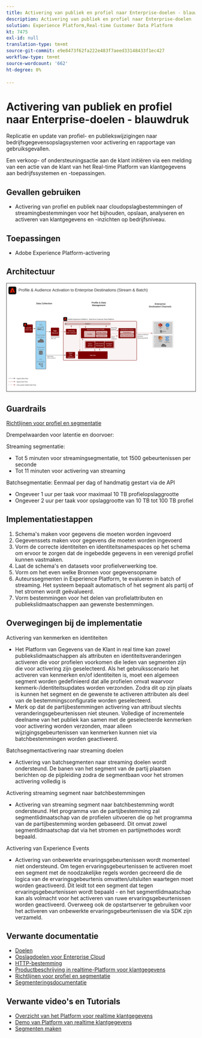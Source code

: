 ```yaml
---
title: Activering van publiek en profiel naar Enterprise-doelen - blauwdruk
description: Activering van publiek en profiel naar Enterprise-doelen
solution: Experience Platform,Real-time Customer Data Platform
kt: 7475
exl-id: null
translation-type: tm+mt
source-git-commit: e9e8473f62fa222e483f7aeed33148433f1ec427
workflow-type: tm+mt
source-wordcount: '662'
ht-degree: 0%

---
```



# Activering van publiek en profiel naar Enterprise-doelen - blauwdruk

Replicatie en update van profiel- en publiekswijzigingen naar bedrijfsgegevensopslagsystemen voor activering en rapportage van gebruiksgevallen.

Een verkoop- of ondersteuningsactie aan de klant initiëren via een melding van een actie van de klant van het Real-time Platform van klantgegevens aan bedrijfssystemen en -toepassingen.

## Gevallen gebruiken

* Activering van profiel en publiek naar cloudopslagbestemmingen of streamingbestemmingen voor het bijhouden, opslaan, analyseren en activeren van klantgegevens en -inzichten op bedrijfsniveau.

## Toepassingen

* Adobe Experience Platform-activering

## Architectuur

<img src="assets/enterprise_destination.svg" alt="Referentiearchitectuur voor het activeringsscenario voor ondernemingen" style="border:1px solid #4a4a4a" />

## Guardrails

[Richtlijnen voor profiel en segmentatie](https://experienceleague.adobe.com/docs/experience-platform/profile/guardrails.html?lang=en)

Drempelwaarden voor latentie en doorvoer:

Streaming segmentatie:

* Tot 5 minuten voor streamingsegmentatie, tot 1500 gebeurtenissen per seconde
* Tot 11 minuten voor activering van streaming

Batchsegmentatie:
Eenmaal per dag of handmatig gestart via de API

* Ongeveer 1 uur per taak voor maximaal 10 TB profielopslaggrootte
* Ongeveer 2 uur per taak voor opslaggrootte van 10 TB tot 100 TB profiel

## Implementatiestappen

1. Schema&#39;s maken voor gegevens die moeten worden ingevoerd
1. Gegevenssets maken voor gegevens die moeten worden ingevoerd
1. Vorm de correcte identiteiten en identiteitsnamespaces op het schema om ervoor te zorgen dat de ingebedde gegevens in een verenigd profiel kunnen vastmaken.
1. Laat de schema&#39;s en datasets voor profielverwerking toe.
1. Vorm om het even welke Bronnen voor gegevensopname
1. Auteurssegmenten in Experience Platform, te evalueren in batch of streaming. Het systeem bepaalt automatisch of het segment als partij of het stromen wordt geëvalueerd.
1. Vorm bestemmingen voor het delen van profielattributen en publiekslidmaatschappen aan gewenste bestemmingen.

## Overwegingen bij de implementatie

Activering van kenmerken en identiteiten

* Het Platform van Gegevens van de Klant in real time kan zowel publiekslidmaatschappen als attributen en identiteitsveranderingen activeren die voor profielen voorkomen die leden van segmenten zijn die voor activering zijn geselecteerd. Als het gebruiksscenario het activeren van kenmerken en/of identiteiten is, moet een algemeen segment worden gedefinieerd dat alle profielen omvat waarvoor kenmerk-/identiteitsupdates worden verzonden. Zodra dit op zijn plaats is kunnen het segment en de gewenste te activeren attributen als deel van de bestemmingsconfiguratie worden geselecteerd.
* Merk op dat de partijbestemmingen activering van attribuut slechts veranderingsgebeurtenissen niet steunen. Volledige of incrementele deelname van het publiek kan samen met de geselecteerde kenmerken voor activering worden verzonden, maar alleen wijzigingsgebeurtenissen van kenmerken kunnen niet via batchbestemmingen worden geactiveerd.

Batchsegmentactivering naar streaming doelen

* Activering van batchsegmenten naar streaming doelen wordt ondersteund. De banen van het segment van de partij plaatsen berichten op de pijpleiding zodra de segmentbaan voor het stromen activering volledig is

Activering streaming segment naar batchbestemmingen

* Activering van streaming segment naar batchbestemming wordt ondersteund. Het programma van de partijbestemming zal segmentlidmaatschap van de profielen uitvoeren die op het programma van de partijbestemming worden gebaseerd. Dit omvat zowel segmentlidmaatschap dat via het stromen en partijmethodes wordt bepaald.

Activering van Experience Events

* Activering van onbewerkte ervaringsgebeurtenissen wordt momenteel niet ondersteund. Om tegen ervaringsgebeurtenissen te activeren moet een segment met de noodzakelijke regels worden gecreeerd die de logica van de ervaringsgebeurtenis omvatten/uitsluiten waartegen moet worden geactiveerd. Dit leidt tot een segment dat tegen ervaringsgebeurtenissen wordt bepaald - en het segmentlidmaatschap kan als volmacht voor het activeren van ruwe ervaringsgebeurtenissen worden geactiveerd. Overweeg ook de opstartserver te gebruiken voor het activeren van onbewerkte ervaringsgebeurtenissen die via SDK zijn verzameld.

## Verwante documentatie

* [Doelen](https://experienceleague.adobe.com/docs/experience-platform/destinations/catalog/overview.html)
* [Opslagdoelen voor Enterprise Cloud](https://experienceleague.adobe.com/docs/experience-platform/destinations/catalog/cloud-storage/overview.html?lang=en#catalog)
* [HTTP-bestemming](https://experienceleague.adobe.com/docs/experience-platform/destinations/catalog/http-destination.html?lang=en#overview)
* [Productbeschrijving in realtime-Platform voor klantgegevens](https://helpx.adobe.com/legal/product-descriptions/real-time-customer-data-platform.html)
* [Richtlijnen voor profiel en segmentatie](https://experienceleague.adobe.com/docs/experience-platform/profile/guardrails.html?lang=en)
* [Segmenteringsdocumentatie](https://experienceleague.adobe.com/docs/experience-platform/segmentation/api/streaming-segmentation.html)

## Verwante video&#39;s en Tutorials

* [Overzicht van het Platform voor realtime klantgegevens](https://experienceleague.adobe.com/docs/platform-learn/tutorials/application-services/rtcdp/understanding-the-real-time-customer-data-platform.html)
* [Demo van Platform van realtime klantgegevens](https://experienceleague.adobe.com/docs/platform-learn/tutorials/application-services/rtcdp/demo.html)
* [Segmenten maken](https://experienceleague.adobe.com/docs/platform-learn/tutorials/segments/create-segments.html)

